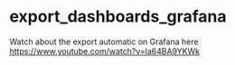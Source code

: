 # export_dashboards_grafana
Watch about the export automatic on Grafana here https://www.youtube.com/watch?v=la64BA9YKWk
